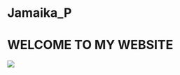 # Jamaika_P
<!DOCTYPE html>


<h1>WELCOME TO MY WEBSITE</h1>
<img src="Haribon.jpg" usemap="#imageMap">
              <map name="imageMap">
              <area shape="rect" coords="223,371,541,64" href="file:///C:/Users/Jamaica/OneDrive/Desktop/Papilota.html/photography.html">
